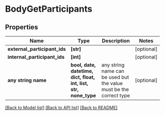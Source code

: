 # BodyGetParticipants


## Properties
Name | Type | Description | Notes
------------ | ------------- | ------------- | -------------
**external_participant_ids** | **[str]** |  | [optional] 
**internal_participant_ids** | **[int]** |  | [optional] 
**any string name** | **bool, date, datetime, dict, float, int, list, str, none_type** | any string name can be used but the value must be the correct type | [optional]

[[Back to Model list]](../README.md#documentation-for-models) [[Back to API list]](../README.md#documentation-for-api-endpoints) [[Back to README]](../README.md)


